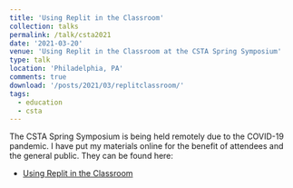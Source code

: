 ```yaml
---
title: 'Using Replit in the Classroom'
collection: talks
permalink: /talk/csta2021
date: '2021-03-20'
venue: 'Using Replit in the Classroom at the CSTA Spring Symposium'
type: talk
location: 'Philadelphia, PA'
comments: true
download: '/posts/2021/03/replitclassroom/'
tags:
  - education
  - csta
---
```


The CSTA Spring Symposium is being held remotely due to the COVID-19 pandemic.  I have put my materials online for the benefit of attendees and the general public.  They can be found here:

* [Using Replit in the Classroom](/posts/2021/03/replitclassroom/)